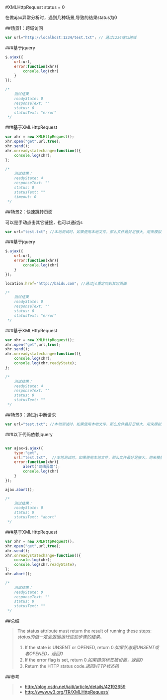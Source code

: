 #XMLHttpRequest status = 0

在做ajax异常分析时，遇到几种场景,导致的结果status为0

##场景1：跨域访问

````js
var url="http://localhost:1234/test.txt"; // 通过1234端口跨域
````

###基于jquery

````js
$.ajax({
	url:url, 
	error:function(xhr){
		console.log(xhr)
	}
});

/*
	测试结果
	readyState: 0
	responseText: ""
	status: 0
	statusText: "error"
 */

````

###基于XMLHttpRequest

````js
var xhr = new XMLHttpRequest();
xhr.open("get",url,true);
xhr.send();
xhr.onreadystatechange=function(){
    console.log(xhr);
};

/*
	测试结果：
	readyState: 4
	responseText: ""
	status: 0
	statusText: ""
	timeout: 0
 */
````

##场景2：快速跳转页面

可以是手动点击其它链接，也可以通过js

````js
var url="test.txt"; //本地测试时，如果使用本地文件，那么文件最好足够大，用来模拟网络延时
````

###基于jquery

````js
$.ajax({
	url:url,  
	error:function(xhr){
		console.log(xhr)
	}
});

location.href="http://baidu.com"; //通过js重定向到其它页面

/*
 	测试结果
 	readyState: 0
 	responseText: ""
 	status: 0
 	statusText: "error"
 */

````
###基于XMLHttpRequest

````js
var xhr = new XMLHttpRequest();
xhr.open("get",url,true);
xhr.send();
xhr.onreadystatechange=function(){
    console.log(xhr);
    console.log(xhr.readyState);
};

/*
	测试结果：
 	readyState: 4
	responseText: ""
 	status: 0
 	statusText: ""
 */
````


##场景3：通过js中断请求

````js
var url="test.txt"; //本地测试时，如果使用本地文件，那么文件最好足够大，用来模拟网络延时
````

###以下代码依赖jquery

````js

var ajax=$.ajax({
	type:"get",
	url:"test.txt",  //本地测试时，如果使用本地文件，那么文件最好足够大，用来模拟网络延时
	error:function(xhr){
		alert("网络异常");
		console.log(xhr)
	}
});

ajax.abort();

/*
	测试结果：
	readyState: 0
	status: 0
	statusText: "abort"
 */
````

###基于XMLHttpRequest

````js
var xhr = new XMLHttpRequest();
xhr.open("get",url,true);
xhr.send();
xhr.onreadystatechange=function(){
    console.log(xhr);
    console.log(xhr.readyState);
};
xhr.abort();

/*
	测试结果：
	readyState: 0
	responseText: ""
	status: 0
 	statusText: ""
 */
````

##总结

>The status attribute must return the result of running these steps:
>*status的值一定会返回运行这些步骤的结果*。
>1. If the state is UNSENT or OPENED, return 0.*如果状态是UNSENT或者OPENED，返回0*
>2. If the error flag is set, return 0.*如果错误标签被设置，返回0*
>3. Return the HTTP status code.*返回HTTP状态码*

##参考

>+ http://blog.csdn.net/iaiti/article/details/42192659
>+ http://www.w3.org/TR/XMLHttpRequest/



